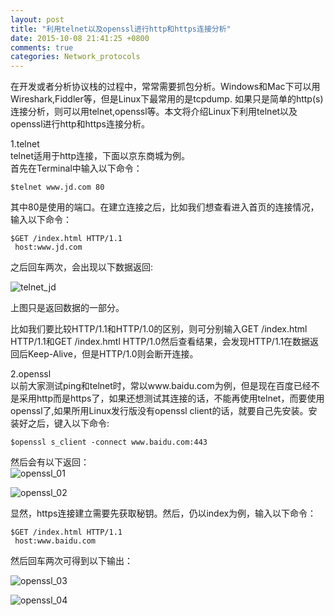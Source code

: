 ```yaml
---
layout: post
title: "利用telnet以及openssl进行http和https连接分析"
date: 2015-10-08 21:41:25 +0800
comments: true
categories: Network_protocols
---
```


在开发或者分析协议栈的过程中，常常需要抓包分析。Windows和Mac下可以用Wireshark,Fiddler等，但是Linux下最常用的是tcpdump. 如果只是简单的http(s)连接分析，则可以用telnet,openssl等。本文将介绍Linux下利用telnet以及openssl进行http和https连接分析。  

1.telnet  
telnet适用于http连接，下面以京东商城为例。<!--more-->  
首先在Terminal中输入以下命令：  

	$telnet www.jd.com 80

其中80是使用的端口。在建立连接之后，比如我们想查看进入首页的连接情况，输入以下命令：  

	$GET /index.html HTTP/1.1
     host:www.jd.com

之后回车两次，会出现以下数据返回:  

![telnet_jd](http://7xn1yt.com1.z0.glb.clouddn.com/telnet_jd.png)  

上图只是返回数据的一部分。    

比如我们要比较HTTP/1.1和HTTP/1.0的区别，则可分别输入GET /index.html HTTP/1.1和GET /index.hmtl HTTP/1.0然后查看结果，会发现HTTP/1.1在数据返回后Keep-Alive，但是HTTP/1.0则会断开连接。  

2.openssl  
以前大家测试ping和telnet时，常以www.baidu.com为例，但是现在百度已经不是采用http而是https了，如果还想测试其连接的话，不能再使用telnet，而要使用openssl了,如果所用Linux发行版没有openssl client的话，就要自己先安装。安装好之后，键入以下命令:  

	$openssl s_client -connect www.baidu.com:443  

然后会有以下返回：  
![openssl_01](http://7xn1yt.com1.z0.glb.clouddn.com/openssl_01.png)

![openssl_02](http://7xn1yt.com1.z0.glb.clouddn.com/open_ssl02.png)

显然，https连接建立需要先获取秘钥。然后，仍以index为例，输入以下命令：  
	
	$GET /index.html HTTP/1.1
	 host:www.baidu.com

然后回车两次可得到以下输出：  

![openssl_03](http://7xn1yt.com1.z0.glb.clouddn.com/openssl_03.png)

![openssl_04](http://7xn1yt.com1.z0.glb.clouddn.com/openssl_05.png)
